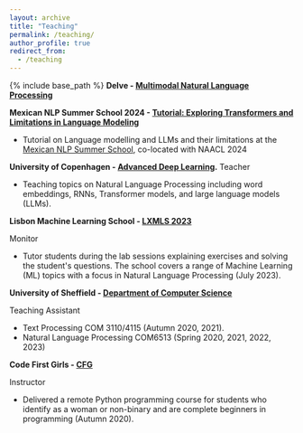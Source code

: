 ```yaml
---
layout: archive
title: "Teaching"
permalink: /teaching/
author_profile: true
redirect_from:
  - /teaching
---
```


{% include base_path %}
**Delve - [Multimodal Natural Language Processing](https://delveeducation.github.io/)**

**Mexican NLP Summer School 2024 - [Tutorial: Exploring Transformers and Limitations in Language Modeling](https://danaesavi.github.io/files/NLPTutorial-Spanish.pdf)**
- Tutorial on Language modelling and LLMs and their limitations at the [Mexican NLP Summer School](https://ampln.github.io/escuelaverano2024/), co-located with NAACL 2024

**University of Copenhagen - [Advanced Deep Learning](https://kurser.ku.dk/course/ndak22002u/2022-2023).**
Teacher
- Teaching topics on Natural Language Processing including word embeddings, RNNs, Transformer models, and large language models (LLMs).

**Lisbon Machine Learning School - [LXMLS 2023](http://lxmls.it.pt/2023/)**

Monitor
- Tutor students during the lab sessions explaining exercises and solving the student's questions. The school covers a range of Machine Learning (ML) topics with a focus in Natural Language Processing (July 2023).

**University of Sheffield - [Department of Computer Science](https://www.sheffield.ac.uk/dcs)**

Teaching Assistant 
- Text Processing COM 3110/4115 (Autumn 2020, 2021).
- Natural Language Processing COM6513 (Spring 2020, 2021, 2022, 2023)

**Code First Girls - [CFG](https://codefirstgirls.com/)** 

Instructor 
- Delivered a remote Python programming course for students who identify as a woman or non-binary and are complete beginners in programming (Autumn 2020).

